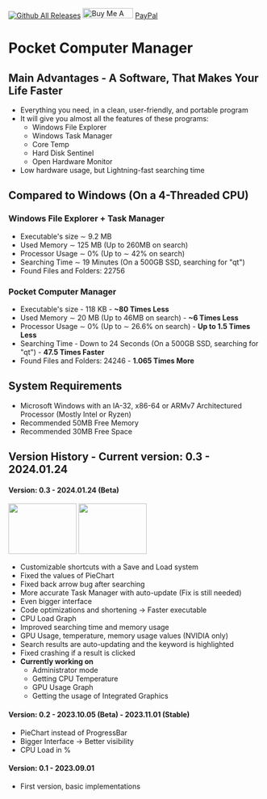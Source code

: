 [![Github All Releases](https://img.shields.io/github/downloads/Vlogo11/pocketcomputermanager_exe/total.svg)]()
<a href="https://www.buymeacoffee.com/vlogo11" target="_blank"><img src="https://cdn.buymeacoffee.com/buttons/default-orange.png" alt="Buy Me A Coffee" height="20" width="100"></a>
<a href="https://www.paypal.com/donate/?hosted_button_id=ARXCZKLT5SWXN">PayPal</a>
# Pocket Computer Manager
## Main Advantages - A Software, That Makes Your Life Faster
- Everything you need, in a clean, user-friendly, and portable program
- It will give you almost all the features of these programs:
  - Windows File Explorer
  - Windows Task Manager
  - Core Temp
  - Hard Disk Sentinel
  - Open Hardware Monitor
- Low hardware usage, but Lightning-fast searching time
## Compared to Windows (On a 4-Threaded CPU)
### Windows File Explorer + Task Manager
- Executable's size ∼ 9.2 MB
- Used Memory  ∼ 125 MB (Up to 260MB on search)
- Processor Usage ∼ 0% (Up to ∼ 42% on search)
- Searching Time ∼ 19 Minutes (On a 500GB SSD, searching for "qt")
- Found Files and Folders: 22756
### Pocket Computer Manager
- Executable's size - 118 KB - **~80 Times Less**
- Used Memory  ∼ 20 MB (Up to 46MB on search) - **~6 Times Less**
- Processor Usage ∼ 0% (Up to ∼ 26.6% on search) - **Up to 1.5 Times Less**
- Searching Time - Down to 24 Seconds (On a 500GB SSD, searching for "qt") - **47.5 Times Faster**
- Found Files and Folders: 24246 - **1.065 Times More**
## System Requirements
- Microsoft Windows with an IA-32, x86-64 or ARMv7 Architectured Processor (Mostly Intel or Ryzen)
- Recommended 50MB Free Memory
- Recommended 30MB Free Space
## Version History - Current version: 0.3 - 2024.01.24
#### Version: 0.3 - 2024.01.24 (Beta)
<img src="https://cdn.discordapp.com/attachments/1206203169206439946/1206203169495842856/disks.png?ex=6600113d&is=65ed9c3d&hm=d2ac8c6f0dc9c89cc3eca8be334cba1b3e1a9ec3ce7293778b54f67d569702bb&" width="135" height="100"/></img>
<img src="https://cdn.discordapp.com/attachments/1206203169206439946/1206203169772929064/usage.png?ex=65db273d&is=65c8b23d&hm=f2193d831c4f27cbb6cdd19f72b81b1ad24b372b778895d675e2b801f5b93819&" width="135" height="100"/></img>
- Customizable shortcuts with a Save and Load system
- Fixed the values of PieChart
- Fixed back arrow bug after searching
- More accurate Task Manager with auto-update (Fix is still needed)
- Even bigger interface
- Code optimizations and shortening → Faster executable
- CPU Load Graph
- Improved searching time and memory usage
- GPU Usage, temperature, memory usage values (NVIDIA only)
- Search results are auto-updating and the keyword is highlighted
- Fixed crashing if a result is clicked
- **Currently working on**
  - Administrator mode
  - Getting CPU Temperature
  - GPU Usage Graph
  - Getting the usage of Integrated Graphics
#### Version: 0.2 - 2023.10.05 (Beta) - 2023.11.01 (Stable)
- PieChart instead of ProgressBar
- Bigger Interface → Better visibility
- CPU Load in %
#### Version: 0.1 - 2023.09.01
- First version, basic implementations
